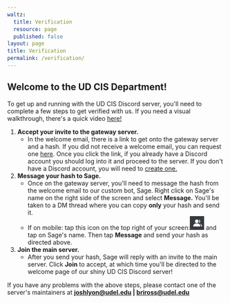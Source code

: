```yaml
---
waltz:
  title: Verification
  resource: page
  published: false
layout: page
title: Verification
permalink: /verification/
---
```

## Welcome to the UD CIS Department!

To get up and running with the UD CIS Discord server, you'll need to complete a few steps to get verified with us. If you need a visual walkthrough, there's a quick video [here!](https://youtu.be/eGIBm0lFTLw)

1. **Accept your invite to the gateway server.**
    * In the welcome email, there is a link to get onto the gateway server and a hash. If you did not receive a welcome email, you can request one [here](https://docs.google.com/forms/d/e/1FAIpQLScvT1qb8yh2W8T2D1JK-QK_kaENRfg9UfXXV1YWQHydVg0d6g/viewform?usp=sf_link). Once you click the link, if you already have a Discord account you should log into it and proceed to the server. If you don't have a Discord account, you will need to [create one.][30]
2. **Message your hash to Sage.**
    * Once on the gateway server, you'll need to message the hash from the welcome email to our custom bot, Sage. Right click on Sage's name on the right side of the screen and select **Message.** You'll be taken to a DM thread where you can copy **only** your hash and send it. 
    * If on mobile: tap this icon on the top right of your screen:![memberList.png][31] and tap on Sage's name. Then tap **Message** and send your hash as directed above. 
3. **Join the main server.**
   * After you send your hash, Sage will reply with an invite to the main server. Click **Join** to accept, at which time you'll be directed to the welcome page of our shiny UD CIS Discord server!

If you have any problems with the above steps, please contact one of the server's maintainers at
**[joshlyon@udel.edu][32] | [briross@udel.edu][34]**

[30]: https://discord.com/register
[31]: /assets/icons/memberListIcon.png
[32]: mailto:joshlyon@udel.edu
[34]: mailto:briross@udel.edu